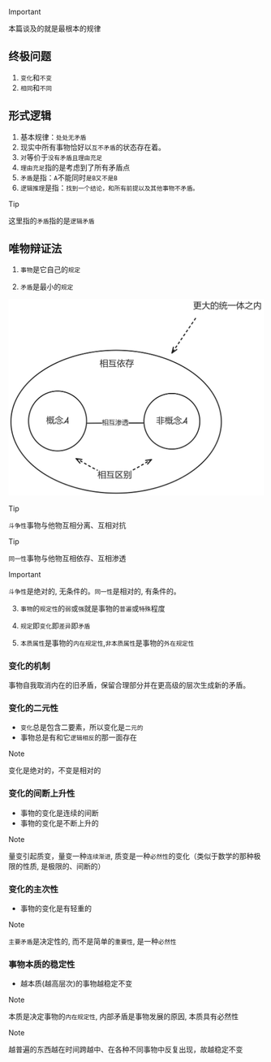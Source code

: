 > [!IMPORTANT]
> 本篇谈及的就是最根本的规律

## 终极问题

1. `变化`和`不变`
2. `相同`和`不同`

## 形式逻辑

1. 基本规律：`处处无矛盾`
2. 现实中所有事物恰好以`互不矛盾`的状态存在着。
3. `对`等价于`没有矛盾且理由充足`
4. `理由充足`指的是考虑到了所有矛盾点
5. `矛盾`是指：`A`不能同时`是B又不是B`
6. `逻辑推理`是指：`找到一个结论，和所有前提以及其他事物不矛盾。`

> [!TIP]
> 这里指的`矛盾`指的是`逻辑矛盾`

## 唯物辩证法

1. `事物`是它自己的`规定`

2. `矛盾`是最小的`规定`

<img src="../images/conflict.png" width="900">

> [!TIP]
> `斗争性`事物与他物互相分离、互相对抗

> [!TIP]
> `同一性`事物与他物互相依存、互相渗透

> [!IMPORTANT]
> `斗争性`是绝对的, 无条件的。`同一性`是相对的, 有条件的。

3. `事物`的`规定性`的`弱`或`强`就是事物的`普遍`或`特殊`程度

4. `规定`即`变化`即`差异`即`矛盾`

5. `本质属性`是事物的`内在规定性`,`非本质属性`是事物的`外在规定性`

### 变化的机制

事物自我取消内在的旧矛盾，保留合理部分并在更高级的层次生成新的矛盾。

### 变化的二元性

- `变化`总是包含二要素，所以变化是`二元的`
- 事物总是有和它`逻辑相反`的那一面存在

> [!NOTE]
> 变化是绝对的，不变是相对的

### 变化的间断上升性

- 事物的变化是连续的间断
- 事物的变化是不断上升的

> [!NOTE]
> 量变引起质变，量变一种`连续渐进`, 质变是一种`必然性`的变化（类似于数学的那种极限的性质, 是极限的、间断的）

### 变化的主次性

- 事物的变化是有轻重的

> [!NOTE]
> `主要矛盾`是决定性的, 而不是简单的`重要性`, 是一种`必然性`

### 事物本质的稳定性

- 越本质(越高层次)的事物越稳定不变

> [!NOTE]
> 本质是决定事物的`内在规定性`, 内部矛盾是事物发展的原因, 本质具有必然性

> [!NOTE]
> 越普遍的东西越在时间跨越中、在各种不同事物中反复出现，故越稳定不变
